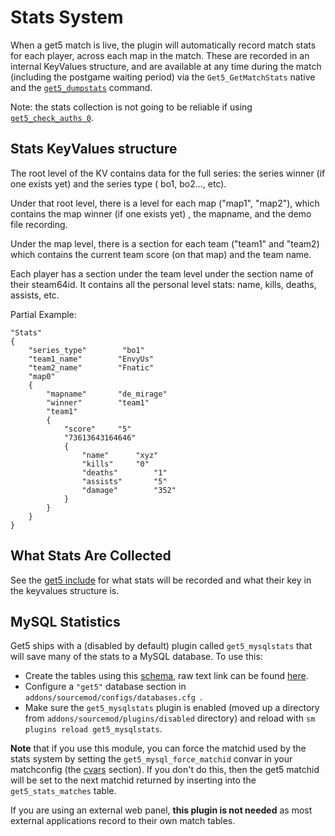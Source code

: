 # Stats System

When a get5 match is live, the plugin will automatically record match stats for each player, across each map in the
match. These are recorded in an internal KeyValues structure, and are available at any time during the match (including
the postgame waiting period) via the `Get5_GetMatchStats` native and
the [`get5_dumpstats`](./commands.md#serveradmin-commands) command.

Note: the stats collection is not going to be reliable if
using [`get5_check_auths 0`](./get5_configuration.md#server-setup).

## Stats KeyValues structure

The root level of the KV contains data for the full series: the series winner (if one exists yet) and the series type (
bo1, bo2..., etc).

Under that root level, there is a level for each map ("map1", "map2"), which contains the map winner (if one exists yet)
, the mapname, and the demo file recording.

Under the map level, there is a section for each team ("team1" and "team2) which contains the current team score (on
that map) and the team name.

Each player has a section under the team level under the section name of their steam64id. It contains all the personal
level stats: name, kills, deaths, assists, etc.

Partial Example:

```
"Stats"
{
	"series_type"        "bo1"
	"team1_name"        "EnvyUs"
	"team2_name"        "Fnatic"
	"map0"
	{
		"mapname"		"de_mirage"
		"winner"		"team1"
		"team1"
		{
			"score"		"5"
			"73613643164646"
			{
				"name"		"xyz"
				"kills"		"0"
				"deaths"		"1"
				"assists"		"5"
				"damage"		"352"
			}
		}
	}
}
```

## What Stats Are Collected

See the [get5 include](https://github.com/splewis/get5/blob/master/scripting/include/get5.inc#L168) for what stats will
be recorded and what their key in the keyvalues structure is.

## MySQL Statistics

Get5 ships with a (disabled by default) plugin called `get5_mysqlstats` that will save many of the stats to a MySQL
database. To use this:

- Create the tables using this [schema](https://github.com/splewis/get5/blob/master/misc/import_stats.sql), raw text
  link can be found [here](https://raw.githubusercontent.com/splewis/get5/master/misc/import_stats.sql).
- Configure a `"get5"` database section in `addons/sourcemod/configs/databases.cfg `.
- Make sure the `get5_mysqlstats` plugin is enabled (moved up a directory from `addons/sourcemod/plugins/disabled`
  directory) and reload with `sm plugins reload get5_mysqlstats`.

**Note** that if you use this module, you can force the matchid used by the stats system by setting
the `get5_mysql_force_matchid` convar in your matchconfig (the [cvars](./match_configuration.md#cvars) section). If you
don't do this, then the get5 matchid will be set to the next matchid returned by inserting into the `get5_stats_matches`
table.

If you are using an external web panel, **this plugin is not needed** as most external applications record to their own
match tables.
